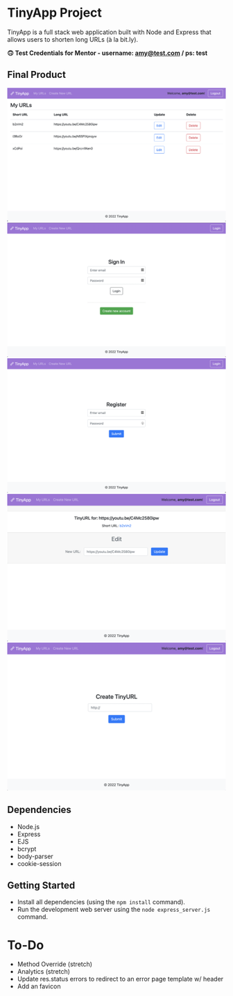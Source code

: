 # TinyApp Project

TinyApp is a full stack web application built with Node and Express that allows users to shorten long URLs (à la bit.ly).

**🙃 Test Credentials for Mentor - username: amy@test.com / ps: test**

## Final Product

![Screenshot of TinyApp Homepage](docs/tinyapp-index.png?raw=true "Home Page")
![Screenshot of TinyApp Login Page](docs/tinyapp-signIn.png?raw=true "Login Page")
![Screenshot of TinyApp Register Page](docs/tinyApp-register.png?raw=true "Register Page")
![Screenshot of TinyApp Edit Page](docs/tinyapp-edit.png?raw=true "Edit URL Page")
![Screenshot of TinyApp Create Page](docs/tinyapp-create.png?raw=true "Create URL Page")

## Dependencies

- Node.js
- Express
- EJS
- bcrypt
- body-parser
- cookie-session


## Getting Started

- Install all dependencies (using the `npm install` command).
- Run the development web server using the `node express_server.js` command.

# To-Do

* Method Override (stretch)
* Analytics (stretch)
* Update res.status errors to redirect to an error page template w/ header
* Add an favicon